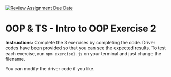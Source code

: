[![Review Assignment Due Date](https://classroom.github.com/assets/deadline-readme-button-22041afd0340ce965d47ae6ef1cefeee28c7c493a6346c4f15d667ab976d596c.svg)](https://classroom.github.com/a/YcTW5Ytl)
# OOP & TS - Intro to OOP Exercise 2

**Instructions:** Complete the 3 exercises by completing the code. Driver codes have been provided so that you can see the expected results. To test each exercise, run `npm exercise1.js` on your terminal and just change the filename.

You can modify the driver code if you like.
